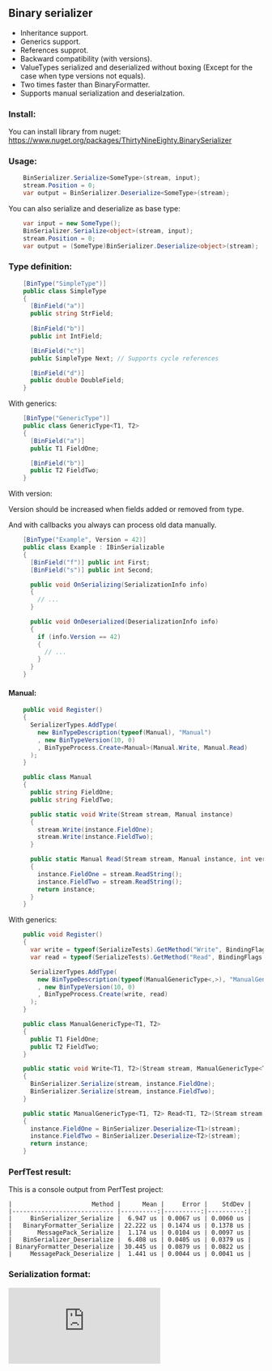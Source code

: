 ## Binary serializer
- Inheritance support.
- Generics support.
- References supprot.
- Backward compatibility (with versions).
- ValueTypes serialized and deserialized without boxing (Except for the case when type versions not equals).
- Two times faster than BinaryFormatter.
- Supports manual serialization and deserialzation.

### Install:
You can install library from nuget:
https://www.nuget.org/packages/ThirtyNineEighty.BinarySerializer

### Usage:
``` C#
    BinSerializer.Serialize<SomeType>(stream, input);
    stream.Position = 0;
    var output = BinSerializer.Deserialize<SomeType>(stream);
```

You can also serialize and deserialize as base type:
``` C#
    var input = new SomeType();
    BinSerializer.Serialize<object>(stream, input);
    stream.Position = 0;
    var output = (SomeType)BinSerializer.Deserialize<object>(stream);
```

### Type definition:
``` C#
    [BinType("SimpleType")]
    public class SimpleType
    {
      [BinField("a")]
      public string StrField;
      
      [BinField("b")]
      public int IntField;

      [BinField("c")]
      public SimpleType Next; // Supports cycle references

      [BinField("d")]
      public double DoubleField;
    }
```

With generics:
``` C#
    [BinType("GenericType")]
    public class GenericType<T1, T2>
    {
      [BinField("a")]
      public T1 FieldOne;

      [BinField("b")]
      public T2 FieldTwo;
    }
```

With version:

Version should be increased when fields added or removed from type.

And with callbacks you always can process old data manually.
``` C#
    [BinType("Example", Version = 42)]
    public class Example : IBinSerializable
    {
      [BinField("f")] public int First;
      [BinField("s")] public int Second;

      public void OnSerializing(SerializationInfo info)
      {
        // ...
      }

      public void OnDeserialized(DeserializationInfo info)
      {
        if (info.Version == 42)
        {
          // ...
        }
      }
    }
```

#### Manual:
``` C#
    public void Register()
    {
      SerializerTypes.AddType(
        new BinTypeDescription(typeof(Manual), "Manual")
        , new BinTypeVersion(10, 0)
        , BinTypeProcess.Create<Manual>(Manual.Write, Manual.Read)
      );
    }

    public class Manual
    {
      public string FieldOne;
      public string FieldTwo;

      public static void Write(Stream stream, Manual instance)
      {
        stream.Write(instance.FieldOne);
        stream.Write(instance.FieldTwo);
      }

      public static Manual Read(Stream stream, Manual instance, int version)
      {
        instance.FieldOne = stream.ReadString();
        instance.FieldTwo = stream.ReadString();
        return instance;
      }
    }
```

With generics:
``` C#
    public void Register()
    {
      var write = typeof(SerializeTests).GetMethod("Write", BindingFlags.Static | BindingFlags.Public);
      var read = typeof(SerializeTests).GetMethod("Read", BindingFlags.Static | BindingFlags.Public);

      SerializerTypes.AddType(
        new BinTypeDescription(typeof(ManualGenericType<,>), "ManualGenericType")
        , new BinTypeVersion(10, 0)
        , BinTypeProcess.Create(write, read)
      );
    }

    public class ManualGenericType<T1, T2>
    {
      public T1 FieldOne;
      public T2 FieldTwo;
    }

    public static void Write<T1, T2>(Stream stream, ManualGenericType<T1, T2> instance)
    {
      BinSerializer.Serialize(stream, instance.FieldOne);
      BinSerializer.Serialize(stream, instance.FieldTwo);
    }

    public static ManualGenericType<T1, T2> Read<T1, T2>(Stream stream, ManualGenericType<T1, T2> instance, int version)
    {
      instance.FieldOne = BinSerializer.Deserialize<T1>(stream);
      instance.FieldTwo = BinSerializer.Deserialize<T2>(stream);
      return instance;
    }
```

### PerfTest result:
This is a console output from PerfTest project:
```
|                      Method |      Mean |     Error |    StdDev |
|---------------------------- |----------:|----------:|----------:|
|     BinSerializer_Serialize |  6.947 us | 0.0067 us | 0.0060 us |
|   BinaryFormatter_Serialize | 22.222 us | 0.1474 us | 0.1378 us |
|       MessagePack_Serialize |  1.174 us | 0.0104 us | 0.0097 us |
|   BinSerializer_Deserialize |  6.408 us | 0.0405 us | 0.0379 us |
| BinaryFormatter_Deserialize | 30.445 us | 0.0879 us | 0.0822 us |
|     MessagePack_Deserialize |  1.441 us | 0.0044 us | 0.0041 us |
```

### Serialization format:
![Link](https://github.com/Nirklav/BinSerializer/blob/master/Format.md)
